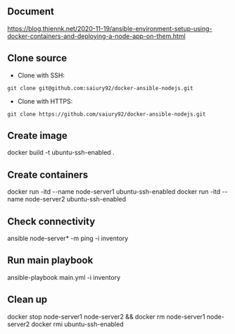## Document
https://blog.thiennk.net/2020-11-19/ansible-environment-setup-using-docker-containers-and-deploying-a-node-app-on-them.html

## Clone source

* Clone with SSH: <br>
```
git clone git@github.com:saiury92/docker-ansible-nodejs.git
```
* Clone with HTTPS: <br>
```
git clone https://github.com/saiury92/docker-ansible-nodejs.git
```

## Create image
docker build -t ubuntu-ssh-enabled .

## Create containers
docker run -itd --name node-server1 ubuntu-ssh-enabled
docker run -itd --name node-server2 ubuntu-ssh-enabled

## Check connectivity
ansible node-server* -m ping -i inventory

## Run main playbook
ansible-playbook main.yml -i inventory

## Clean up
docker stop node-server1 node-server2 && docker rm node-server1 node-server2
docker rmi ubuntu-ssh-enabled

